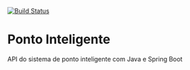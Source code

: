 [![Build Status](https://travis-ci.org/fseiji/ponto-inteligente-api.svg?branch=master)](https://travis-ci.org/fseiji/ponto-inteligente-api)
# Ponto Inteligente
API do sistema de ponto inteligente com Java e Spring Boot
